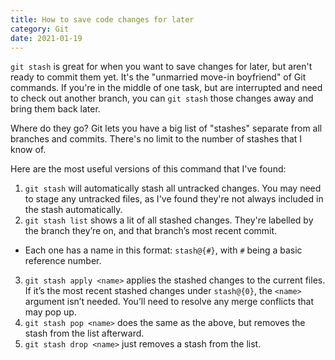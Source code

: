 ```yaml
---
title: How to save code changes for later
category: Git
date: 2021-01-19
---
```


`git stash` is great for when you want to save changes for later, but aren't ready to commit them yet. It's the "unmarried move-in boyfriend" of Git commands. If you're in the middle of one task, but are interrupted and need to check out another branch, you can `git stash` those changes away and bring them back later.

Where do they go? Git lets you have a big list of "stashes" separate from all branches and commits. There's no limit to the number of stashes that I know of.

Here are the most useful versions of this command that I've found:

1. `git stash` will automatically stash all untracked changes. You may need to stage any untracked files, as I've found they're not always included in the stash automatically.
2. `git stash list` shows a lit of all stashed changes. They're labelled by the branch they’re on, and that branch’s most recent commit.
  * Each one has a name in this format: `stash@{#}`, with `#` being a basic reference number.
3. `git stash apply <name>` applies the stashed changes to the current files. If it’s the most recent stashed changes under `stash@{0}`, the `<name>` argument isn’t needed. You’ll need to resolve any merge conflicts that may pop up.
4. `git stash pop <name>` does the same as the above, but removes the stash from the list afterward.
5. `git stash drop <name>` just removes a stash from the list.
